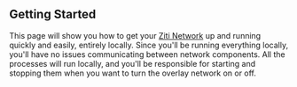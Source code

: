 ## Getting Started ##

This page will show you how to get your [Ziti Network](/docs/learn/introduction/) up and running quickly and easily, entirely locally. Since you'll be running everything locally, you'll have no issues communicating between network components. All the processes will run locally, and you'll be responsible for starting and stopping them when you want to turn the overlay network on or off.